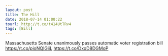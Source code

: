 ```yaml
---
layout: post
title: The Hill
date: 2018-07-14 01:00:22
tourl: http://t.co/t414UtTRv4
tags: [Bill]
---
```

Massachusetts Senate unanimously passes automatic voter registration bill https://t.co/pioNQIGiiL https://t.co/DxoD8DGMoP